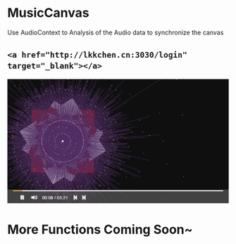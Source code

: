 # MusicCanvas

Use AudioContext to Analysis of the Audio data to synchronize the canvas

## `<a href="http://lkkchen.cn:3030/login" target="_blank"></a>`

![Image text](https://github.com/Studying-Man/MusicCanvas/blob/master/demo.png?raw=true)
# More Functions Coming Soon~